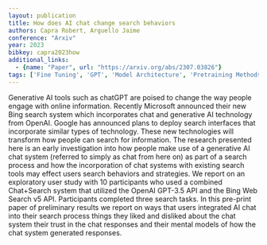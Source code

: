 ```yaml
---
layout: publication
title: How does AI chat change search behaviors
authors: Capra Robert, Arguello Jaime
conference: "Arxiv"
year: 2023
bibkey: capra2023how
additional_links:
  - {name: "Paper", url: "https://arxiv.org/abs/2307.03826"}
tags: ['Fine Tuning', 'GPT', 'Model Architecture', 'Pretraining Methods', 'Reinforcement Learning', 'Tools']
---
```

Generative AI tools such as chatGPT are poised to change the way people engage with online information. Recently Microsoft announced their new Bing search system which incorporates chat and generative AI technology from OpenAI. Google has announced plans to deploy search interfaces that incorporate similar types of technology. These new technologies will transform how people can search for information. The research presented here is an early investigation into how people make use of a generative AI chat system (referred to simply as chat from here on) as part of a search process and how the incorporation of chat systems with existing search tools may effect users search behaviors and strategies. We report on an exploratory user study with 10 participants who used a combined Chat+Search system that utilized the OpenAI GPT-3.5 API and the Bing Web Search v5 API. Participants completed three search tasks. In this pre-print paper of preliminary results we report on ways that users integrated AI chat into their search process things they liked and disliked about the chat system their trust in the chat responses and their mental models of how the chat system generated responses.
